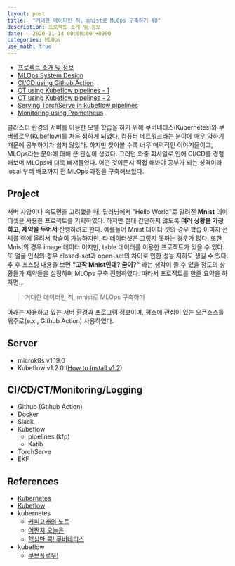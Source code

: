 ```yaml
---
layout: post
title:  "거대한 데이터인 척, mnist로 MLOps 구축하기 #0"
description: 프로젝트 소개 및 정보
date:   2020-11-14 00:00:00 +0900
categories: MLOps
use_math: true
---
```


- [프로젝트 소개 및 정보](https://byeongjokim.github.io/posts/MLOps-Toy-Project-0/)
- [MLOps System Design](https://byeongjokim.github.io/posts/MLOps-Toy-Project-1/)
- [CI/CD using Github Action](https://byeongjokim.github.io/posts/MLOps-Toy-Project-2/)
- [CT using Kubeflow pipelines - 1](https://byeongjokim.github.io/posts/MLOps-Toy-Project-3/)
- [CT using Kubeflow pipelines - 2](https://byeongjokim.github.io/posts/MLOps-Toy-Project-4/)
- [Serving TorchServe in kubeflow pipelines](https://byeongjokim.github.io/posts/MLOps-Toy-Project-5/)
- [Monitoring using Prometheus](https://byeongjokim.github.io/posts/MLOps-Toy-Project-6/)

클러스터 환경의 서버를 이용한 모델 학습을 하기 위해 쿠버네티스(Kubernetes)와 쿠버플로우(Kubeflow)를 처음 접하게 되었다. 컴퓨터 네트워크라는 분야에 매우 약하기 때문에 공부하기가 쉽지 않았다. 하지만 찾아볼 수록 너무 매력적인 이야기들이고, MLOps라는 분야에 대해 큰 관심이 생겼다. 그러던 와중 회사일로 인해 CI/CD를 경험해보며 MLOps에 더욱 빠져들었다. 어떤 것이든지 직접 해봐야 공부가 되는 성격이라 local 부터 배포까지 전 MLOps 과정을 구축해보았다. 

## Project
서버 사양이나 속도면을 고려했을 때, 딥러닝에서 "Hello World"로 알려진 **Mnist** 데이터셋을 사용한 프로젝트를 기획하였다. 하지만 절대 간단하지 않도록 **여러 상황을 가정하고, 제약을 두어서** 진행하려고 한다. 예를들어 Mnist 데이터 셋의 경우 학습 이미지 전체를 램에 올려서 학습이 가능하지만, 타 데이터셋은 그렇지 못하는 경우가 많다. 또한 Mnist의 경우 image 데이터 이지만, table 데이터를 이용한 프로젝트가 있을 수 있다. 또 얼굴 인식의 경우 closed-set과 open-set의 차이로 인한 성능 저하도 생길 수 있다. 추 후 포스팅 내용을 보면 **"고작 Mnist인데? 굳이?"** 라는 생각이 들 수 있을 정도의 상황들과 제약들을 설정하며 MLOps 구축 진행하였다. 따라서 프로젝트를 한줄 요약을 하자면...

> 거대한 데이터인 척, mnist로 MLOps 구축하기

아래는 사용하고 있는 서버 환경과 프로그램 정보이며, 평소에 관심이 있는 오픈소스를 위주로(e.x., Github Action) 사용하였다.

## Server
- microk8s v1.19.0
- Kubeflow v1.2.0 ([How to Install v1.2](https://gist.github.com/etheleon/80414516c7fbc7147a5718b9897b1518))

## CI/CD/CT/Monitoring/Logging
- Github (Gtihub Action)
- Docker
- Slack
- Kubeflow
    - pipelines (kfp)
    - Katib
- TorchServe
- EKF

## References
- [Kubernetes](https://kubernetes.io/docs/home/)
- [Kubeflow](https://www.kubeflow.org/docs/)
- kubernetes
    - [커피고래의 노트](https://coffeewhale.com/)
    - [어쩐지 오늘은](https://zzsza.github.io/category/mlops/)
    - [핵심만 콕! 쿠버네티스](http://www.yes24.com/Product/Goods/92426926)
- kubeflow
    - [쿠브플로우!](http://www.yes24.com/Product/Goods/89494414)